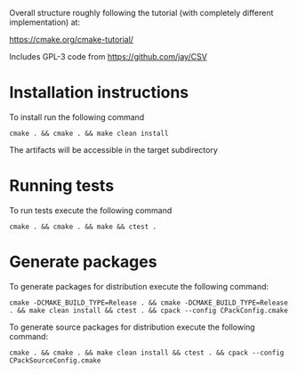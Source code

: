 Overall structure roughly following the tutorial (with completely different implementation) at:

https://cmake.org/cmake-tutorial/

Includes GPL-3 code from https://github.com/jay/CSV

Installation instructions
=========================

To install run the following command

    cmake . && cmake . && make clean install

The artifacts will be accessible in the target subdirectory

Running tests
=============

To run tests execute the following command

    cmake . && cmake . && make && ctest .

Generate packages
=================

To generate packages for distribution execute the following command:

    cmake -DCMAKE_BUILD_TYPE=Release . && cmake -DCMAKE_BUILD_TYPE=Release . && make clean install && ctest . && cpack --config CPackConfig.cmake

To generate source packages for distribution execute the following command:

    cmake . && cmake . && make clean install && ctest . && cpack --config CPackSourceConfig.cmake
